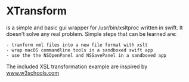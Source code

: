 # XTransform 

is a simple and basic gui wrapper for /usr/bin/xsltproc written in swift. It doesn't solve any real problem. Simple steps that can be learned are: 

	- tranform xml files into a new file format with xslt
	- wrap macOS commandline tools in a sandboxed swift app
	- use the the NSOpenPanel and NSSavePanel in a sandboxed app

The included XSL transformation example are inspired by www.w3schools.com